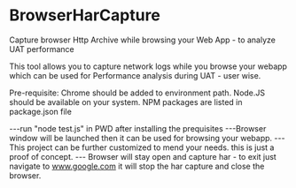 # BrowserHarCapture
Capture browser Http Archive while browsing your Web App - to analyze UAT performance

This tool allows you to capture network logs while you browse your webapp which can be used for Performance analysis during UAT - user wise.

Pre-requisite:
Chrome should be added to environment path.
Node.JS should be available on your system.
NPM packages are listed in package.json file

---run "node test.js" in PWD after installing the prequisites
---Browser window will be launched then it can be used for browsing your webapp.
---This project can be further customized to mend your needs. this is just a proof of concept.
--- Browser will stay open and capture har - to exit just navigate to www.google.com it will stop the har capture and close the browser.
